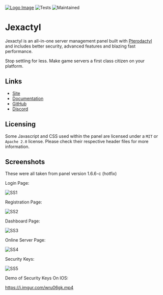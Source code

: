 [![Logo Image](https://i.imgur.com/jdD4dLG.png)](https://jexactyl.xyz)
![Tests](https://img.shields.io/github/workflow/status/pterodactyl/panel/tests?label=Tests&style=for-the-badge)
![Maintained](https://img.shields.io/maintenance/yes/2021?style=for-the-badge)

# Jexactyl
Jexactyl is an all-in-one server management panel
built with [Pterodactyl](https://pterodactyl.io) and includes
better security, advanced features and blazing fast performance.

Stop settling for less. Make game servers a first class citizen on your platform.

## Links
* [Site](https://jexactyl.xyz)
* [Documentation](https://jexactyl.xyz/docs)
* [GitHub](https://github.com/jexactyl)
* [Discord](https://discord.gg/qttGR4Z5Pk)

## Licensing
Some Javascript and CSS used within the panel are licensed under a `MIT` or `Apache 2.0` license. Please check their
respective header files for more information.


## Screenshots  

These were all taken from panel version 1.6.6-c (hotfix)


Login Page:

![SS1](https://i.imgur.com/ZQPdxS7.png)

Registration Page:  

![SS2](https://i.imgur.com/5qW2vVO.png)

Dashboard Page:

![SS3](https://i.imgur.com/6T30d9o.png)

Online Server Page:

![SS4](https://i.imgur.com/l5kyCxU.png)

Security Keys:

![SS5](https://i.imgur.com/4TWwf9c.png)

Demo of Security Keys On IOS:

https://i.imgur.com/wru06gk.mp4


